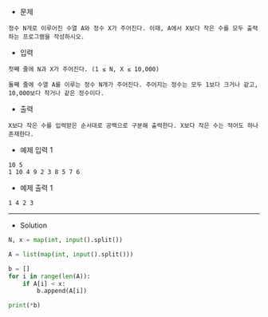 - 문제

```
정수 N개로 이루어진 수열 A와 정수 X가 주어진다. 이때, A에서 X보다 작은 수를 모두 출력하는 프로그램을 작성하시오.
```

- 입력

```
첫째 줄에 N과 X가 주어진다. (1 ≤ N, X ≤ 10,000)

둘째 줄에 수열 A를 이루는 정수 N개가 주어진다. 주어지는 정수는 모두 1보다 크거나 같고, 10,000보다 작거나 같은 정수이다.
```

- 출력

```
X보다 작은 수를 입력받은 순서대로 공백으로 구분해 출력한다. X보다 작은 수는 적어도 하나 존재한다.
```

- 예제 입력 1 

```
10 5
1 10 4 9 2 3 8 5 7 6
```

- 예제 출력 1 

```
1 4 2 3
```

---

- Solution

```py
N, x = map(int, input().split())

A = list(map(int, input().split()))

b = []
for i in range(len(A)):
    if A[i] < x:
        b.append(A[i])

print(*b)
```
